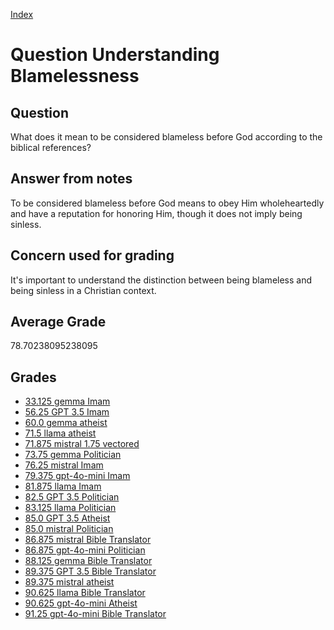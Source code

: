 
[Index](../../index.md)
# Question Understanding Blamelessness
## Question
What does it mean to be considered blameless before God according to the biblical references?

## Answer from notes
To be considered blameless before God means to obey Him wholeheartedly and have a reputation for honoring Him, though it does not imply being sinless.

## Concern used for grading
It's important to understand the distinction between being blameless and being sinless in a Christian context.

## Average Grade
78.70238095238095

## Grades
 * [33.125 gemma Imam](../answers/gemma_Imam/Understanding_Blamelessness.md)
 * [56.25 GPT 3.5 Imam](../answers/GPT_3.5_Imam/Understanding_Blamelessness.md)
 * [60.0 gemma atheist](../answers/gemma_atheist/Understanding_Blamelessness.md)
 * [71.5 llama atheist](../answers/llama_atheist/Understanding_Blamelessness.md)
 * [71.875 mistral 1.75 vectored](../answers/mistral_1.75_vectored/Understanding_Blamelessness.md)
 * [73.75 gemma Politician](../answers/gemma_Politician/Understanding_Blamelessness.md)
 * [76.25 mistral Imam](../answers/mistral_Imam/Understanding_Blamelessness.md)
 * [79.375 gpt-4o-mini Imam](../answers/gpt-4o-mini_Imam/Understanding_Blamelessness.md)
 * [81.875 llama Imam](../answers/llama_Imam/Understanding_Blamelessness.md)
 * [82.5 GPT 3.5 Politician](../answers/GPT_3.5_Politician/Understanding_Blamelessness.md)
 * [83.125 llama Politician](../answers/llama_Politician/Understanding_Blamelessness.md)
 * [85.0 GPT 3.5 Atheist](../answers/GPT_3.5_Atheist/Understanding_Blamelessness.md)
 * [85.0 mistral Politician](../answers/mistral_Politician/Understanding_Blamelessness.md)
 * [86.875 mistral Bible Translator](../answers/mistral_Bible_Translator/Understanding_Blamelessness.md)
 * [86.875 gpt-4o-mini Politician](../answers/gpt-4o-mini_Politician/Understanding_Blamelessness.md)
 * [88.125 gemma Bible Translator](../answers/gemma_Bible_Translator/Understanding_Blamelessness.md)
 * [89.375 GPT 3.5 Bible Translator](../answers/GPT_3.5_Bible_Translator/Understanding_Blamelessness.md)
 * [89.375 mistral atheist](../answers/mistral_atheist/Understanding_Blamelessness.md)
 * [90.625 llama Bible Translator](../answers/llama_Bible_Translator/Understanding_Blamelessness.md)
 * [90.625 gpt-4o-mini Atheist](../answers/gpt-4o-mini_Atheist/Understanding_Blamelessness.md)
 * [91.25 gpt-4o-mini Bible Translator](../answers/gpt-4o-mini_Bible_Translator/Understanding_Blamelessness.md)
